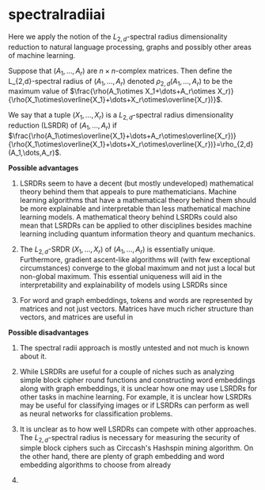 # spectralradiiai
Here we apply the notion of the $L_{2,d}$-spectral radius dimensionality reduction to natural language processing, graphs and possibly other areas of machine learning. 

Suppose that $(A_1,\dots,A_r)$ are $n\times n$-complex matrices. Then define the L_{2,d}-spectral radius of $(A_1,\dots,A_r)$ denoted $\rho_{2,d}(A_1,\dots,A_r)$ to be the maximum value of $\frac{\rho(A_1\otimes X_1+\dots+A_r\otimes X_r)}{\rho(X_1\otimes\overline{X_1}+\dots+X_r\otimes\overline{X_r})}$. 

We say that a tuple $(X_1,\dots,X_r)$ is a $L_{2,d}$-spectral radius dimensionality reduction (LSRDR) of $(A_1,\dots,A_r)$ if $\frac{\rho(A_1\otimes\overline{X_1}+\dots+A_r\otimes\overline{X_r})}{\rho(X_1\otimes\overline{X_1}+\dots+X_r\otimes\overline{X_r})}=\rho_{2,d}(A_1,\dots,A_r)$.






**Possible advantages**

1. LSRDRs seem to have a decent (but mostly undeveloped) mathematical theory behind them that appeals to pure mathematicians. Machine learning algorithms that have a mathematical theory behind them should be more explainable and interpretable than less mathematical machine learning models. A mathematical theory behind LSRDRs could also mean that LSRDRs can be applied to other disciplines besides machine learning including quantum information theory and quantum mechanics.

2. The $L_{2,d}$-SRDR $(X_1,\dots,X_r)$ of $(A_1,\dots,A_r)$ is essentially unique. Furthermore, gradient ascent-like algorithms will (with few exceptional circumstances) converge to the global maximum and not just a local but non-global maximum. This essential uniqueness will aid in the interpretability and explainability of models using LSRDRs since 

3. For word and graph embeddings, tokens and words are represented by matrices and not just vectors. Matrices have much richer structure than vectors, and matrices are useful in 


**Possible disadvantages**

1. The spectral radii approach is mostly untested and not much is known about it.

2. While LSRDRs are useful for a couple of niches such as analyzing simple block cipher round functions and constructing word embeddings along with graph embeddings, it is unclear how one may use LSRDRs for other tasks in machine learning. For example, it is unclear how LSRDRs may be useful for classifying images or if LSRDRs can perform as well as neural networks for classification problems.

3. It is unclear as to how well LSRDRs can compete with other approaches. The $L_{2,d}$-spectral radius is necessary for measuring the security of simple block ciphers such as Circcash's Hashspin mining algorithm. On the other hand, there are plenty of graph embedding and word embedding algorithms to choose from already

4. 
